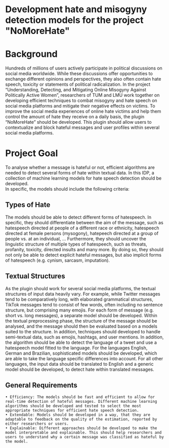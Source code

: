 # Development hate and misogyny detection models for the project "NoMoreHate"

# Background
Hundreds of millions of users actively participate in political discussions on social media worldwide. While these discussions offer opportunities to exchange different opinions and perspectives, they also often contain hate speech, toxicity or statements of political radicalization. In the project “Understanding, Detecting, and Mitigating Online Misogyny Against Politically Active Women”,  researchers of TUM and LMU work together on developing efficient techniques to combat misogyny and hate speech on social media platforms and mitigate their negative effects on victims.
To improve the social media experiences of online hate victims and help them control the amount of hate they receive on a daily basis, the plugin “NoMoreHate” should be developed. This plugin should allow users to contextualize and block hateful messages and user profiles within several social media platforms. 

# Project Goal
To analyse whether a message is hateful or not, efficient algorithms are needed to detect several forms of hate within textual data. In this IDP, a collection of machine learning models for hate speech detection should be developed.   
In specific, the models should include the following criteria:
## Types of Hate
The models should be able to detect different forms of hatespeech. In specific, they should differentiate between the aim of the message, such as hatespeech directed at people of a different race or ethnicity, hatespeech directed at female persons (mysogony), hatepeech directed at a group of people vs. at an individual, … Furthermore, they should uncover the linguistic structure of multiple types of hatespeech, such as  threats, profanity, toxicity, directed insults and many more. By doing so, they should not only be able to detect explicit hateful messages, but also implicit forms of hatespeech (e.g. cynism, sarcasm, imputation).
## Textual Structures
As the plugin should work for several social media platforms, the textual structures of input data heavily vary. For example, while Twitter messages tend to be comparatively long, with elaborated grammatical structures, TikTok messages tend to consist of few words, often including no sentence structure, but comprising many emojis. For each form of message (e.g. short vs. long messages), a separate model should be developed. Within the textual preprocessing phase, the structure of the message should be analysed, and the message should then be evaluated based on a models suited to the structure. In addition, techniques should developed to handle semi-textual data, such as emojis, hashtags, and user mentions.
In addition, the algorithm should be able to detect the language of a tweet and use a hatespeech model fitted to the language. For the languages English, German and Brazilian, sophisticated models should be developed, which are able to take the language specific differences into account. For all other languages, the input data should be translated to English and a generic model should be developed, to detect hate within translated messages.
## General Requirements
    • Efficiency: The models should be fast and efficient to allow for real-time detection of hateful messages. Different machine learning algorithms should be developed and tested to select the most appropriate techniques for efficient hate speech detection.
    • Extendable: Models should be developed in a way, that they are adaptable to feedback on the quality of the estimation, reported by either researchers or users.
    • Explainable: Different approaches should be developed to make the model interpretable and explainable. This should help researchers and users to understand why a certain message was classified as hateful by the model.
